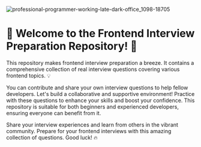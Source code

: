 ![professional-programmer-working-late-dark-office_1098-18705](https://github.com/sujitmemane/Frontend-Interview-Preparation/assets/114643903/05bad5df-15c7-4ac8-8e49-242d2d4f961b)

# 🌟 Welcome to the Frontend Interview Preparation Repository! 🚀

This repository makes frontend interview preparation a breeze. It contains a comprehensive collection of real interview questions covering various frontend topics. 💡

You can contribute and share your own interview questions to help fellow developers. Let's build a collaborative and supportive environment! Practice with these questions to enhance your skills and boost your confidence. This repository is suitable for both beginners and experienced developers, ensuring everyone can benefit from it. 


Share your interview experiences and learn from others in the vibrant community. 
Prepare for your frontend interviews with this amazing collection of questions. Good luck! 🔥

